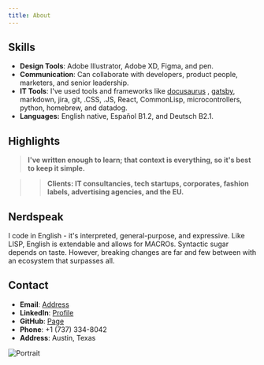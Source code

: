 ```yaml
---
title: About
---
```


## Skills

- **Design Tools**: Adobe Illustrator, Adobe XD, Figma, and pen. 
- **Communication**: Can collaborate with developers, product people, marketers, and senior leadership.
- **IT Tools**: I've used tools and frameworks like [docusaurus](https://damurphy.com/docs/Tech%20Writing/Directory%20for%20website%20&%20content)
, [gatsby](https://github.com/alan4247748/df), markdown, jira, git, .CSS, .JS, React, CommonLisp, microcontrollers, python, homebrew, and datadog.
- **Languages:** English native, Español B1.2, and Deutsch B2.1.

## Highlights 

> **I've written enough to learn; that context is everything, so it's best to keep it simple.**

>> **Clients: IT consultancies, tech startups, corporates, fashion labels, advertising agencies, and the EU.**

## Nerdspeak

I code in English - it's interpreted, general-purpose, and expressive. Like LISP, English is extendable and allows for MACROs. Syntactic sugar depends on taste. However, breaking changes are far and few between with an ecosystem that surpasses all.


## Contact

- **Email**: [Address](mailto:donohomurphy@gmail.com)
- **LinkedIn**: [Profile](https://www.linkedin.com/in/alan-murphy-/)
- **GitHub**: [Page](https://github.com/Alan4247748)
- **Phone**: +1 (737) 334-8042
- **Address**: Austin, Texas

![Portrait](/img/Me2.png)